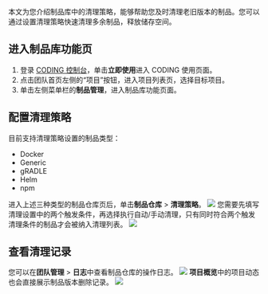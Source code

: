 本文为您介绍制品库中的清理策略，能够帮助您及时清理老旧版本的制品。您可以通过设置清理策略快速清理多余制品，释放储存空间。

## 进入制品库功能页

1. 登录 [CODING 控制台](https://console.cloud.tencent.com/coding)，单击**立即使用**进入 CODING 使用页面。
2. 点击团队首页左侧的“项目”按钮，进入项目列表页，选择目标项目。
3. 单击左侧菜单栏的**制品管理**，进入制品库功能页面。

## 配置清理策略

目前支持清理策略设置的制品类型：

-   Docker
-   Generic
-   gRADLE
-   Helm
-   npm

进入上述三种类型的制品仓库页后，单击**制品仓库** > **清理策略**。
![](https://main.qcloudimg.com/raw/a20bcae33f7333eed05dfaaf229499ba.png)
您需要先填写清理设置中的两个触发条件，再选择执行自动/手动清理，只有同时符合两个触发清理条件的制品才会被纳入清理列表。
![](https://main.qcloudimg.com/raw/493e089f816068bf49a18fb615cdad9b.png)

## 查看清理记录

您可以在**团队管理** > **日志**中查看制品仓库的操作日志。
![](https://main.qcloudimg.com/raw/04f9fa435c8fd06cc2d87410784820c3.png)
**项目概览**中的项目动态也会直接展示制品版本删除记录。
![](https://main.qcloudimg.com/raw/1b9fc97e5ad9159e64e8e1fdb2ae982f.png)
